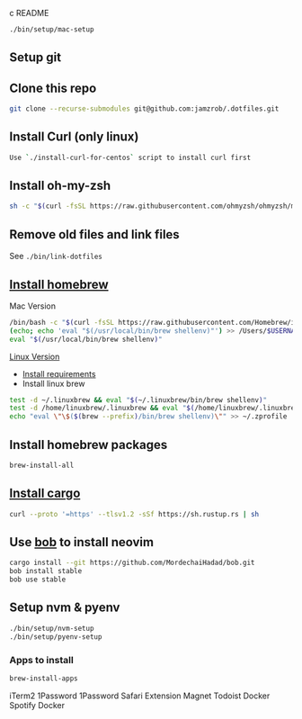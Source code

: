c README

```bash
./bin/setup/mac-setup

```
## Setup git

## Clone this repo
```bash
git clone --recurse-submodules git@github.com:jamzrob/.dotfiles.git
```
 ## Install Curl (only linux)
```bash 
Use `./install-curl-for-centos` script to install curl first
```

## Install oh-my-zsh
```bash
sh -c "$(curl -fsSL https://raw.githubusercontent.com/ohmyzsh/ohmyzsh/master/tools/install.sh)"
```

## Remove old files and link files
See `./bin/link-dotfiles`

## [Install homebrew](https://docs.brew.sh/)
Mac Version
```bash
/bin/bash -c "$(curl -fsSL https://raw.githubusercontent.com/Homebrew/install/HEAD/install.sh)"
(echo; echo 'eval "$(/usr/local/bin/brew shellenv)"') >> /Users/$USERNAME/.zprofile
eval "$(/usr/local/bin/brew shellenv)"
```
[Linux Version](https://docs.brew.sh/Homebrew-on-Linux)

- [Install requirements](Ihttps://docs.brew.sh/Homebrew-on-Linux#requirements)
- Install linux brew
```bash 
test -d ~/.linuxbrew && eval "$(~/.linuxbrew/bin/brew shellenv)"
test -d /home/linuxbrew/.linuxbrew && eval "$(/home/linuxbrew/.linuxbrew/bin/brew shellenv)"
echo "eval \"\$($(brew --prefix)/bin/brew shellenv)\"" >> ~/.zprofile
```

## Install homebrew packages
```bash
brew-install-all
```
 
## [Install cargo](https://doc.rust-lang.org/cargo/getting-started/installation.html)
```bash
curl --proto '=https' --tlsv1.2 -sSf https://sh.rustup.rs | sh
```


## Use [bob](https://github.com/MordechaiHadad/bob) to install neovim
```bash
cargo install --git https://github.com/MordechaiHadad/bob.git
bob install stable
bob use stable
```

## Setup nvm & pyenv
```bash
./bin/setup/nvm-setup
./bin/setup/pyenv-setup
```

### Apps to install
```bash
brew-install-apps

```

iTerm2
1Password
1Password Safari Extension
Magnet
Todoist
Docker
Spotify
Docker
